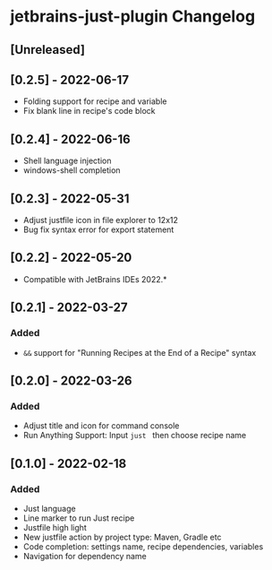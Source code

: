 <!-- Keep a Changelog guide -> https://keepachangelog.com -->

# jetbrains-just-plugin Changelog

## [Unreleased]

## [0.2.5] - 2022-06-17

- Folding support for recipe and variable
- Fix blank line in recipe's code block

## [0.2.4] - 2022-06-16

- Shell language injection
- windows-shell completion

## [0.2.3] - 2022-05-31

- Adjust justfile icon in file explorer to 12x12
- Bug fix syntax error for export statement

## [0.2.2] - 2022-05-20

- Compatible with JetBrains IDEs 2022.*

## [0.2.1] - 2022-03-27

### Added

- `&&` support for "Running Recipes at the End of a Recipe" syntax

## [0.2.0] - 2022-03-26

### Added

- Adjust title and icon for command console
- Run Anything Support:  Input `just ` then choose recipe name

## [0.1.0] - 2022-02-18

### Added

- Just language
- Line marker to run Just recipe
- Justfile high light
- New justfile action by project type: Maven, Gradle etc
- Code completion: settings name, recipe dependencies, variables
- Navigation for dependency name
